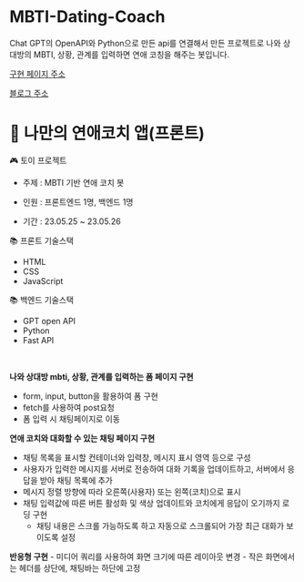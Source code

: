 # MBTI-Dating-Coach
Chat GPT의 OpenAPI와 Python으로 만든 api를 연결해서 만든 프로젝트로 나와 상대방의 MBTI, 상황, 관계를 입력하면 연애 코칭을 해주는 봇입니다.

[구현 페이지 주소](https://web-dating-coach-7xwyjq992llj52r53k.sel4.cloudtype.app/)

[블로그 주소](https://velog.io/@tnfkachzh/%EB%82%98%EB%A7%8C%EC%9D%98-%EC%97%B0%EC%95%A0%EC%BD%94%EC%B9%98-%EC%95%B1-%EB%A7%8C%EB%93%A4%EA%B8%B0%ED%94%84%EB%A1%A0%ED%8A%B8)

# 💌 나만의 연애코치 앱(프론트)

🎮 토이 프로젝트
- 주제 : MBTI 기반 연애 코치 봇

- 인원 : 프론트엔드 1명, 백엔드 1명

- 기간 : 23.05.25 ~ 23.05.26
  <br>

📚 프론트 기술스택
- HTML
- CSS
- JavaScript

📚 백엔드 기술스택
- GPT open API
- Python
- Fast API
<br>

**나와 상대방 mbti, 상황, 관계를 입력하는 폼 페이지 구현**
  - form, input, button을 활용하여 폼 구현
  - fetch를 사용하여 post요청
  - 폼 입력 시 채팅페이지로 이동
    
**연애 코치와 대화할 수 있는 채팅 페이지 구현**
  - 채팅 목록을 표시할 컨테이너와 입력창, 메시지 표시 영역 등으로 구성
  - 사용자가 입력한 메시지를 서버로 전송하여 대화 기록을 업데이트하고, 서버에서 응답을 받아 채팅 목록에 추가
  - 메시지 정렬 방향에 따라 오른쪽(사용자) 또는 왼쪽(코치)으로 표시
  - 채팅 입력값에 따른 버튼 활성화 및 색상 업데이트와 코치에게 응답이 오기까지 로딩 구현
    - 채팅 내용은 스크롤 가능하도록 하고 자동으로 스크롤되어 가장 최근 대화가 보이도록 설정
    
**반응형 구현**
    - 미디어 쿼리를 사용하여 화면 크기에 따른 레이아웃 변경
    - 작은 화면에서는 헤더를 상단에, 채팅바는 하단에 고정

